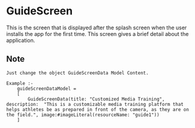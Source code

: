 # GuideScreen
 This is the screen that is displayed after the splash screen when the user installs the app for the first time. This screen gives a brief detail about the application.

## Note

    Just change the object GuideScreenData Model Content.

    Example :-     
        guideScreenDataModel = 
        [
            GuideScreenData(title: "Customized Media Training", description:  "This is a customizable media training platform that helps athletes be as prepared in front of the camera, as they are on the field.", image:#imageLiteral(resourceName: "guide1"))
        ]
  

